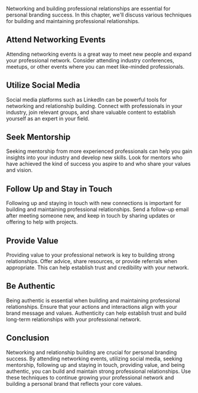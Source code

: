 
Networking and building professional relationships are essential for personal branding success. In this chapter, we'll discuss various techniques for building and maintaining professional relationships.

Attend Networking Events
------------------------

Attending networking events is a great way to meet new people and expand your professional network. Consider attending industry conferences, meetups, or other events where you can meet like-minded professionals.

Utilize Social Media
--------------------

Social media platforms such as LinkedIn can be powerful tools for networking and relationship building. Connect with professionals in your industry, join relevant groups, and share valuable content to establish yourself as an expert in your field.

Seek Mentorship
---------------

Seeking mentorship from more experienced professionals can help you gain insights into your industry and develop new skills. Look for mentors who have achieved the kind of success you aspire to and who share your values and vision.

Follow Up and Stay in Touch
---------------------------

Following up and staying in touch with new connections is important for building and maintaining professional relationships. Send a follow-up email after meeting someone new, and keep in touch by sharing updates or offering to help with projects.

Provide Value
-------------

Providing value to your professional network is key to building strong relationships. Offer advice, share resources, or provide referrals when appropriate. This can help establish trust and credibility with your network.

Be Authentic
------------

Being authentic is essential when building and maintaining professional relationships. Ensure that your actions and interactions align with your brand message and values. Authenticity can help establish trust and build long-term relationships with your professional network.

Conclusion
----------

Networking and relationship building are crucial for personal branding success. By attending networking events, utilizing social media, seeking mentorship, following up and staying in touch, providing value, and being authentic, you can build and maintain strong professional relationships. Use these techniques to continue growing your professional network and building a personal brand that reflects your core values.
